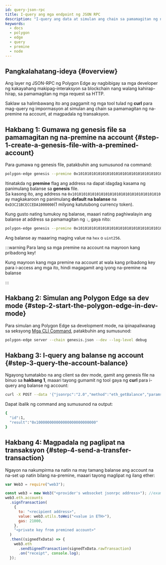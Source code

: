 ```yaml
---
id: query-json-rpc
title: I-query ang mga endpoint ng JSON RPC
description: "I-query ang data at simulan ang chain sa pamamagitan ng na-premine na account."
keywords:
  - docs
  - polygon
  - edge
  - query
  - premine
  - node
---
```


## Pangkalahatang-ideya {#overview}

Ang layer ng JSON-RPC ng Polygon Edge ay nagbibigay sa mga developer ng kakayahang makipag-interaksyon sa blockchain nang walang kahirap-hirap,
sa pamamagitan ng mga request sa HTTP.

Saklaw sa halimbawang ito ang paggamit ng mga tool tulad ng **curl** para mag-query ng impormasyon at simulan ang chain sa pamamagitan ng na-premine na account,
at magpadala ng transaksyon.

## Hakbang 1: Gumawa ng genesis file sa pamamagitan ng na-premine na account {#step-1-create-a-genesis-file-with-a-premined-account}

Para gumawa ng genesis file, patakbuhin ang sumusunod na command:
````bash
polygon-edge genesis --premine 0x1010101010101010101010101010101010101010
````

Itinatakda ng **premine** flag ang address na dapat idagdag kasama ng panimulang balanse sa **genesis** file.<br />
Sa kasong ito, ang address na `0x1010101010101010101010101010101010101010` ay magkakaroon ng panimulang **default na balanse** na
`0xD3C21BCECCEDA1000000`(1 milyong katutubong currency token).

Kung gusto nating tumukoy ng balanse, maaari nating paghiwalayin ang balanse at address sa pamamagitan ng `:`, gaya nito:
````bash
polygon-edge genesis --premine 0x1010101010101010101010101010101010101010:0x123123
````

Ang balanse ay maaaring maging value na `hex` o `uint256`.

:::warning Para lang sa mga premine na account na mayroon kang pribadong key!

Kung mayroon kang mga premine na account at wala kang pribadong key para i-access ang mga ito, hindi magagamit ang iyong na-premine na balanse

:::

## Hakbang 2: Simulan ang Polygon Edge sa dev mode {#step-2-start-the-polygon-edge-in-dev-mode}

Para simulan ang Polygon Edge sa development mode, na ipinapaliwanag sa seksyong [Mga CLI Command](/docs/edge/get-started/cli-commands),
patakbuhin ang sumusunod:
````bash
polygon-edge server --chain genesis.json --dev --log-level debug
````

## Hakbang 3: I-query ang balanse ng account {#step-3-query-the-account-balance}

Ngayong tumatakbo na ang client sa dev mode, gamit ang genesis file na binuo sa **hakbang 1**, maaari tayong gumamit ng tool gaya ng
**curl** para i-query ang balanse ng account:
````bash
curl -X POST --data '{"jsonrpc":"2.0","method":"eth_getBalance","params":["0x1010101010101010101010101010101010101010", "latest"],"id":1}' localhost:8545
````

Dapat ibalik ng command ang sumusunod na output:
````bash
{
  "id":1,
  "result":"0x100000000000000000000000000"
}
````

## Hakbang 4: Magpadala ng paglipat na transaksyon {#step-4-send-a-transfer-transaction}

Ngayon na nakumpirma na natin na may tamang balanse ang account na na-set up natin bilang na-premine, maaari tayong maglipat ng ilang ether:

````js
var Web3 = require("web3");

const web3 = new Web3("<provider's websocket jsonrpc address>"); //example: ws://localhost:10002/ws
web3.eth.accounts
  .signTransaction(
    {
      to: "<recipient address>",
      value: web3.utils.toWei("<value in ETH>"),
      gas: 21000,
    },
    "<private key from premined account>"
  )
  .then((signedTxData) => {
    web3.eth
      .sendSignedTransaction(signedTxData.rawTransaction)
      .on("receipt", console.log);
  });

````
